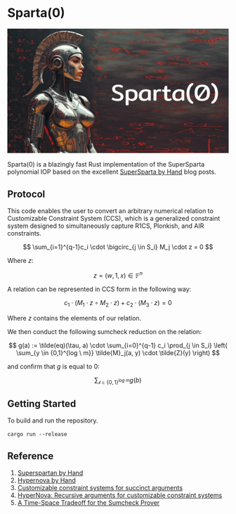 # Sparta(0) 

![SPARTA0](./assets/Cover.png)

Sparta(0) is a blazingly fast Rust implementation of the SuperSparta polynomial IOP based on the excellent [SuperSparta by Hand](https://anoma.net/blog/superspartan-by-hand) blog posts.

## Protocol

This code enables the user to convert an arbitrary numerical relation to Customizable Constraint System (CCS), which is a generalized constraint system designed to 
simultaneously capture R1CS, Plonkish, and AIR constraints.

$$
\sum_{i=1}^{q-1}c_i \cdot \bigcirc_{j \in S_i} M_j \cdot z = 0
$$

Where $z$:

$$
z = (w, 1,x) \in \mathbb{F}^n
$$

A relation can be represented in CCS form in the following way: 

$$
c_1 \cdot (M_1 \cdot z \circ M_2 \cdot z) + c_2 \cdot (M_3 \cdot z) = 0
$$

Where $z$ contains the elements of our relation.

We then conduct the following sumcheck reduction on the relation: 

$$
g(a) := \tilde(eq)(\tau, a) \cdot \sum_{i=0}^{q-1} c_i \prod_{j \in S_i} \left( \sum_{y \in {0,1}^{log \ m}} \tilde{M}_j(a, y) \cdot \tilde{Z}(y) \right)
$$ 
    
and confirm that $g$ is equal to 0:
    
$$
\sum_{\mathcal{b} \in \{0,1\}^{log \ m}} g(b) 
$$

## Getting Started

To build and run the repository.

```
cargo run --release
```

## Reference
1. [Superspartan by Hand](https://anoma.net/blog/superspartan-by-hand)
2. [Hypernova by Hand](https://anoma.net/blog/hypernova-by-hand)
3. [Customizable constraint systems for succinct arguments](https://eprint.iacr.org/2023/552.pdf)
4. [HyperNova: Recursive arguments for
customizable constraint systems](https://eprint.iacr.org/2023/573.pdf)
5. [A Time-Space Tradeoff for the Sumcheck Prover](https://eprint.iacr.org/2024/524)






